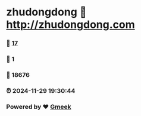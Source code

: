 # zhudongdong :link: http://zhudongdong.com 
### :page_facing_up: [17](http://zhudongdong.com/tag.html) 
### :speech_balloon: 1 
### :hibiscus: 18676 
### :alarm_clock: 2024-11-29 19:30:44 
### Powered by :heart: [Gmeek](https://github.com/Meekdai/Gmeek)
